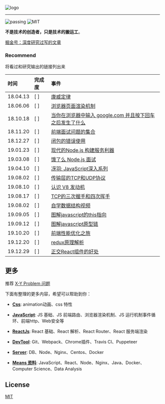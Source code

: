 
![logo](https://didiheng.com/Img/record1.png)

---

![passing](https://img.shields.io/badge/build-passing-brightgreen.svg)
![MIT](https://img.shields.io/badge/License-MIT-brightgreen.svg)

**不是技术的创造者，只是技术的搬运工**。

[掘金号：深度研究过写的文章](https://juejin.im/user/5b3ec4e9e51d4519162e2779)

### Recommend

将看过和研究输出的链接列出来

| 时间  | 完成度  |  事件 |
|:---|:--|:--|
|  18.04.13 | [ ] | [康威定律](./other/康威定律.md)|
|  18.06.06 | [ ] | [浏览器页面渲染机制](https://juejin.im/post/5ca0c0abe51d4553a942c17d) |
|  18.10.18 | [ ] | [当你在浏览器中输入 google.com 并且按下回车之后发生了什么](https://github.com/skyline75489/what-happens-when-zh_CN) |
|  18.11.20 | [ ] | [前端面试问题的集合](https://github.com/EastSummer/wheel_marking/blob/master/question.md) |
|  18.12.27 | [ ] | [闭包的错误使用](https://didiheng.com/front/2018-12-27.html) |
|  19.01.23 | [ ] | [现代的Node.js 构建服务利器](https://i5ting.github.io/modern-nodejs/)|
|  19.03.08 | [ ] | [饿了么 Node.js 面试](https://github.com/ElemeFE/node-interview/tree/master/sections/zh-cn)|[ ]|
|  19.04.10 | [ ] | [冴羽: JavaScript深入系列](https://github.com/mqyqingfeng/Blog) |
|  19.08.02 |  [ ] | [传输层的TCP和UDP协议](https://github.com/AttemptWeb/Record/issues/6)|
|  19.08.10 | [ ] | [认识 V8 发动机](https://zhuanlan.zhihu.com/p/27628685)|
|  19.08.17 | [ ] | [TCP的三次握手和四次挥手](https://github.com/AttemptWeb/Record/issues/10) |
|  19.08.02 | [ ] | [自学数据结构视频](https://www.bilibili.com/video/av12907870/?p=12)|
|  19.09.05 | [ ] | [图解javascript的this指向](https://github.com/AttemptWeb/Record/issues/12) |
|  19.09.12 | [ ] | [图解javascript原型链](https://github.com/AttemptWeb/Record/issues/11) |
|  19.10.20 | [ ] | [前端性能优化之旅](https://alienzhou.github.io/fe-performance-journey/) |
|  19.12.20 | [ ] | [redux原理解析](https://github.com/AttemptWeb/Record/issues/15) |    
|  19.12.29 | [ ] | [正交React组件的好处](https://didiheng.com/front/2019-12-29.html) |

## 更多

推荐 [X-Y Problem 问题](https://coolshell.cn/articles/10804.html)

下面有整理的更多内容，希望可以帮助到你：

* [**Css**](https://github.com/AttemptWeb/Record/tree/master/css): animation动画、css 特性

* [**JavaScript**](https://github.com/AttemptWeb/Record/tree/master/js): JS 基础、JS 前端路由、浏览器渲染机制、JS 运行机制事件循环、前端http、Web安全等

* [**ReactJs**](https://github.com/AttemptWeb/Record/tree/master/frame): React 基础、React 解析、React Router、React 服务端渲染

* [**DevTool**](https://github.com/AttemptWeb/Record/tree/master/other/devTool): Git、Webpack、Chrome插件、Travis CI、Puppeteer

* [**Server**](https://github.com/AttemptWeb/Record/tree/master/server): DB、Node、Nginx、Centos、Docker

* [**Means 资料**](https://github.com/AttemptWeb/Record/tree/master/other/learn): JavaScript、React、Node、Nginx、Java、Docker、Computer Science、Data Analysis
  
## License
[MIT](https://github.com/HerryLo/Record/blob/master/LICENSE)